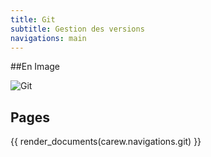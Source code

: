 ```yaml
---
title: Git
subtitle: Gestion des versions
navigations: main
---
```


##En Image

<img src="./images/git_workflow.png" alt="Git"/>


## Pages

{{ render_documents(carew.navigations.git) }}
